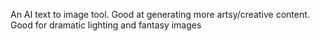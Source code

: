 An AI text to image tool. 
Good at generating more artsy/creative content. 
Good for dramatic lighting and fantasy images
